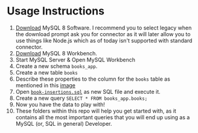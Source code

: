 # Usage Instructions

1. [Download](https://dev.mysql.com/downloads/mysql/) MySQL 8 Software. I recommend you to select legacy when the download prompt ask you for connector as it will later allow you to use things like Node.js which as of today isn't supported with standard connector.
1. [Download](https://dev.mysql.com/downloads/workbench/) MySQL 8 Workbench.
1. Start MySQL Server & Open MySQL Workbench
1. Create a new schema `books_app`.
1. Create a new table `books`
1. Describe these properties to the column for the `books` table as mentioned in this [image](./books-column-properties.png)
1. Open [`book-insertions.sql`](./book-insertions.sql) as new SQL file and execute it.
1. Create a new query `SELECT * FROM books_app.books;`
1. Now you have the data to play with!
1. These folders within this repo will help you get started with, as it contains all the most important queries that you will end up using as a MySQL (or, SQL in general) Developer.
